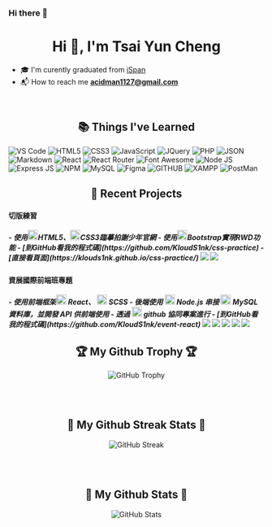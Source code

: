 ### Hi there 👋

<h1 align="center"> Hi 🖖, I'm Tsai Yun Cheng </h1>

- 🎓 I'm curently graduated from [iSpan](https://www.ispan.com.tw/)
- 📬︎ How to reach me **acidman1127@gmail.com**
<br>
<h2 align="center"> 📚 Things I've Learned </h2>
<p>
   <img alt="VS Code" src="https://img.shields.io/badge/Visual_Studio_Code-0078D4?style=for-the-badge&logo=visual%20studio%20code&logoColor=white" />
   <img alt="HTML5" src="https://img.shields.io/badge/HTML5-E34F26?style=for-the-badge&logo=html5&logoColor=white" />
   <img alt="CSS3" src="https://img.shields.io/badge/CSS3-1572B6?style=for-the-badge&logo=css3&logoColor=white" />
   <img alt="JavaScript" src="https://img.shields.io/badge/JavaScript-323330?style=for-the-badge&logo=javascript&logoColor=F7DF1E" />
   <img alt="JQuery" src="https://img.shields.io/badge/jQuery-0769AD?style=for-the-badge&logo=jquery&logoColor=white" />
   <img alt="PHP" src="https://img.shields.io/badge/PHP-777BB4?style=for-the-badge&logo=php&logoColor=white" />
   <img alt="JSON" src="https://img.shields.io/badge/json-5E5C5C?style=for-the-badge&logo=json&logoColor=white" />
   <img alt="Markdown" src="https://img.shields.io/badge/Markdown-000000?style=for-the-badge&logo=markdown&logoColor=white" />
   <img alt="React" src="https://img.shields.io/badge/React-20232A?style=for-the-badge&logo=react&logoColor=61DAFB" />
   <img alt="React Router" src="https://img.shields.io/badge/React_Router-CA4245?style=for-the-badge&logo=react-router&logoColor=white" />
   <img alt="Font Awesome" src="https://img.shields.io/badge/Font_Awesome-339AF0?style=for-the-badge&logo=fontawesome&logoColor=white" />
   <img alt="Node JS" src="https://img.shields.io/badge/Node.js-339933?style=for-the-badge&logo=nodedotjs&logoColor=white" />
   <img alt="Express JS" src="https://img.shields.io/badge/Express.js-000000?style=for-the-badge&logo=express&logoColor=white" />
   <img alt="NPM" src="https://img.shields.io/badge/npm-CB3837?style=for-the-badge&logo=npm&logoColor=white" />
   <img alt="MySQL" src="https://img.shields.io/badge/MySQL-005C84?style=for-the-badge&logo=mysql&logoColor=white" />
   <img alt="Figma" src="https://img.shields.io/badge/Figma-F24E1E?style=for-the-badge&logo=figma&logoColor=white" />
   <img alt="GITHUB" src="https://img.shields.io/badge/GitHub-100000?style=for-the-badge&logo=github&logoColor=white" />
   <img alt="XAMPP" src="https://img.shields.io/badge/Xampp-F37623?style=for-the-badge&logo=xampp&logoColor=white" />
  <img alt="PostMan" src="https://img.shields.io/badge/Postman-FF6C37?style=for-the-badge&logo=Postman&logoColor=white" />
</p>
<h2 align="center"> 🔨 Recent Projects </h2>
<h4> 切版練習 </h4>
<h5>
- 使用<img height="20" width="20" src="https://cdn.simpleicons.org/HTML5" />HTML5、<img height="20" width="20" src="https://cdn.simpleicons.org/CSS3" />CSS3臨摹拍謝少年官網
- 使用<img height="20" width="20" src="https://cdn.simpleicons.org/Bootstrap" />Bootstrap實現RWD功能
- [到GitHub看我的程式碼](https://github.com/KloudS1nk/css-practice)
- [直接看頁面](https://klouds1nk.github.io/css-practice/)
<img src="https://i.imgur.com/6cJ3UTA.jpg">
<img src="https://i.imgur.com/pBynCs0.jpg">
   </h5>
<h4> 資展國際前端班專題 </h4>
<h5> 
- 使用前端框架<img height="20" width="20" src="https://cdn.simpleicons.org/React" /> React、 <img height="20" width="20" src="https://cdn.simpleicons.org/Sass" /> SCSS
- 後端使用 <img height="20" width="20" src="https://cdn.simpleicons.org/Node.js" /> Node.js 串接 <img height="20" width="20" src="https://cdn.simpleicons.org/MySQL" /> MySQL資料庫，並開發 API 供前端使用
- 透過 <img height="20" width="20" src="https://cdn.simpleicons.org/GitHub" /> github 協同專案進行
- [到GitHub看我的程式碼](https://github.com/KloudS1nk/event-react)
<img src="https://i.imgur.com/dd14Q32.png">
<img src="https://i.imgur.com/jEjkiHX.png">
<img src="https://i.imgur.com/qGtgkSP.png">
<img src="https://i.imgur.com/PyQfbY6.png">
<img src="https://i.imgur.com/dz8c9Lj.png">
   </h5>



<h2 align="center">🏆 My Github Trophy 🏆</h2>
<p align="center">
  <img alt="GitHub Trophy" src="https://github-profile-trophy.vercel.app/?username=KloudS1nk&title=Commits&theme=darkhub" />
</p>
<br></br>
<h2 align="center">🌟 My Github Streak Stats 🌟</h2>
<p align="center">
  <img alt="GitHub Streak" src="https://github-readme-streak-stats.herokuapp.com/?user=KloudS1nk&theme=tokyonight" />
</p>
<br></br>
<h2 align="center">🌟 My Github Stats 🌟</h2>
<p align="center">
<img alt="GitHub Stats" src="https://github-readme-stats.vercel.app/api?username=KloudS1nk&show_icons=true&theme=tokyonight&hide=issues&hide_border=true" />
</p>

<!--
**KloudS1nk/KloudS1nk** is a ✨ _special_ ✨ repository because its `README.md` (this file) appears on your GitHub profile.

Here are some ideas to get you started:

- 🔭 I’m currently working on ...
- 🌱 I’m currently learning ...
- 👯 I’m looking to collaborate on ...
- 🤔 I’m looking for help with ...
- 💬 Ask me about ...
- 📫 How to reach me: ...
- 😄 Pronouns: ...
- ⚡ Fun fact: ...
-->
